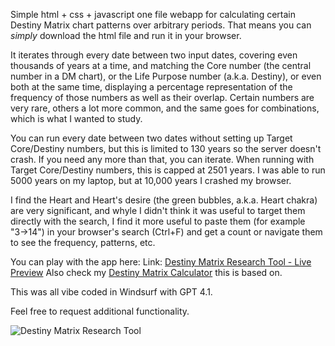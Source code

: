 Simple html + css + javascript one file webapp for calculating certain Destiny Matrix chart patterns over arbitrary periods. That means you can _simply_ download the html file and run it in your browser.

It iterates through every date between two input dates, covering even thousands of years at a time, and matching the Core number (the central number in a DM chart), or the Life Purpose number (a.k.a. Destiny), or even both at the same time, displaying a percentage representation of the frequency of those numbers as well as their overlap. Certain numbers are very rare, others a lot more common, and the same goes for combinations, which is what I wanted to study.

You can run every date between two dates without setting up Target Core/Destiny numbers, but this is limited to 130 years so the server doesn't crash. If you need any more than that, you can iterate. When running with Target Core/Destiny numbers, this is capped at 2501 years. I was able to run 5000 years on my laptop, but at 10,000 years I crashed my browser.

I find the Heart and Heart's desire (the green bubbles, a.k.a. Heart chakra) are very significant, and whyle I didn't think it was useful to target them directly with the search, I find it more useful to paste them (for example "3→14") in your browser's search (Ctrl+F) and get a count or navigate them to see the frequency, patterns, etc.

You can play with the app here:
Link: [Destiny Matrix Research Tool - Live Preview](https://glavans.com/apps/destiny-matrix-research-tool.html)
Also check my [Destiny Matrix Calculator](https://github.com/samwega/destiny-matrix-calc) this is based on.

This was all vibe coded in Windsurf with GPT 4.1.

Feel free to request additional functionality.

![Destiny Matrix Research Tool](https://i.imgur.com/Hqn5Xsg.png)
